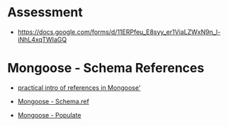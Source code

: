 # Assessment
- https://docs.google.com/forms/d/11ERPfeu_E8syy_er1ViaLZWxN9n_l-iNhL4xqTWIaGQ

# Mongoose - Schema References

- [practical intro of references in Mongoose'](https://alexanderzeitler.com/articles/mongoose-referencing-schema-in-properties-and-arrays/)

- [Mongoose - Schema.ref](https://mongoosejs.com/docs/api.html#schematype_SchemaType-ref)
- [Mongoose - Populate](https://mongoosejs.com/docs/populate.html)
